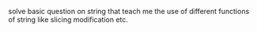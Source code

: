 solve basic question on string that teach me the use of different functions of string like slicing modification etc.
